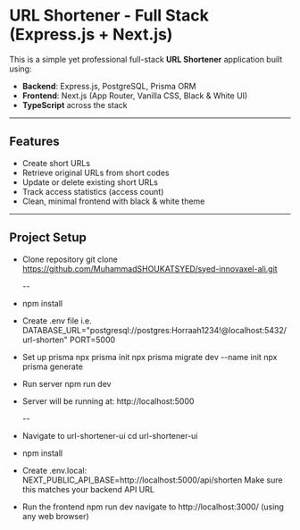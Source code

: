 # URL Shortener - Full Stack (Express.js + Next.js)

This is a simple yet professional full-stack **URL Shortener** application built using:

- **Backend**: Express.js, PostgreSQL, Prisma ORM
- **Frontend**: Next.js (App Router, Vanilla CSS, Black & White UI)
- **TypeScript** across the stack

---

## Features

- Create short URLs
- Retrieve original URLs from short codes
- Update or delete existing short URLs
- Track access statistics (access count)
- Clean, minimal frontend with black & white theme

---

## Project Setup
- Clone repository
  git clone https://github.com/MuhammadSHOUKATSYED/syed-innovaxel-ali.git

  --
  
- npm install
- Create .env file i.e.
  DATABASE_URL="postgresql://postgres:Horraah1234!@localhost:5432/url-shorten"
  PORT=5000
- Set up prisma
  npx prisma init
  npx prisma migrate dev --name init
  npx prisma generate
- Run server
  npm run dev
- Server will be running at: http://localhost:5000

  --

  
- Navigate to url-shortener-ui
  cd url-shortener-ui
- npm install
- Create .env.local:
  NEXT_PUBLIC_API_BASE=http://localhost:5000/api/shorten
  Make sure this matches your backend API URL
- Run the frontend
  npm run dev
  navigate to http://localhost:3000/  (using any web browser) 
